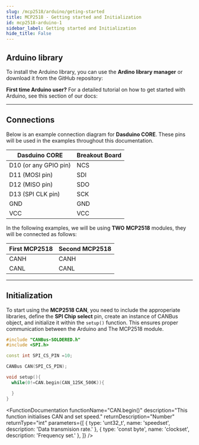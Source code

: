 ```yaml
---
slug: /mcp2518/arduino/geting-started 
title: MCP2518 - Getting started and Initialization
id: mcp2518-arduino-1
sidebar_label: Getting started and Initialization
hide_title: False
---
```


## Arduino library

To install the Arduino library, you can use the **Ardino library manager** or download it from the GitHub repository:
<QuickLink  
  title="CAN Transceiver MCP2518 board Arduino library"  
  description="CAN Bus Breakout with MCP2518 Soldered Arduino Library"  
  url="https://github.com/SolderedElectronics/Soldered-CAN-Bus-Breakout-MCP2518-Arduino-Library"  
/>  

<InfoBox>

**First time Arduino user?** For a detailed tutorial on how to get started with Arduino, see this section of our docs:

<QuickLink  
  title="Getting started with Arduino"  
  description="A full, comprehensive tutorial on how to fully set up and upload code for the first time on an Arduino board, from scratch!"  
  url="/documentation/arduino/quick-start-guide"  
/>  

</InfoBox>

---

## Connections

Below is an example connection diagram for **Dasduino CORE**. These pins will be used in the examples throughout this documentation.

| **Dasduino CORE** 	| **Breakout Board** 	|
|---	|---	|
| D10 (or any GPIO pin) 	| NCS 	|
| D11 (MOSI pin) 	| SDI 	|
| D12 (MISO pin) 	| SDO 	|
| D13 (SPI CLK pin) 	| SCK 	|
| GND 	| GND 	|
| VCC 	| VCC 	|

<InfoBox>In the following examples, we will be using **TWO** **MCP2518** modules, they will be connected as follows:</InfoBox>

| **First MCP2518** | **Second MCP2518**|
|---  |---  |
| CANH | CANH |
| CANL | CANL |

---


## Initialization

To start using the **MCP2518 CAN**, you need to include the approperiate libraries, define the **SPI Chip select** pin, create an instance of CANBus object, and initialize it within the `setup()` function. This ensures proper communication between the Arduino and The MCP2518 module.

```cpp 
#include "CANBus-SOLDERED.h"
#include <SPI.h>

const int SPI_CS_PIN =10;

CANBus CAN(SPI_CS_PIN);

void setup(){
  while(0!=CAN.begin(CAN_125K_500K)){

  }
}
```

<FunctionDocumentation
  functionName="CAN.begin()"
  description="This function initialises CAN and set speed."
  returnDescription="Number"
  returnType="int"
  parameters={[
    { type: 'unt32_t', name: 'speedset', description: 'Data transmision rate.' },
    { type: 'const byte', name: 'clockset', description: 'Frequency set.' },
  ]}
/>